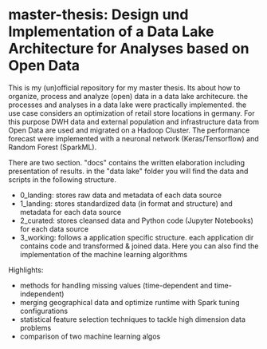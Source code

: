 # master-thesis: Design und Implementation of a Data Lake Architecture for Analyses based on Open Data

This is my (un)official repository for my master thesis. Its about how to organize, process and analyze (open) data in a data lake architecure. the processes and analyses in a data lake were practically implemented. the use case considers an optimization of retail store locations in germany. For this purpose DWH data and external population and infrastructure data from Open Data are used and migrated on a Hadoop Cluster. The performance forecast were implemented with a neuronal network (Keras/Tensorflow) and Random Forest (SparkML).

There are two section. "docs" contains the written elaboration including presentation of results. in the "data lake" folder you will find the data and scripts in the following structure.

- 0_landing: stores raw data and metadata of each data source
- 1_landing: stores standardized data (in format and structure) and metadata for each data source
- 2_curated: stores cleansed data and Python code (Jupyter Notebooks) for each data source
- 3_working: follows a application specific structure. each application dir contains code and transformed & joined data. Here you can also find the implementation of the machine learning algorithms


Highlights:
- methods for handling missing values (time-dependent and time-independent)
- merging geographical data and optimize runtime with Spark tuning configurations
- statistical feature selection techniques to tackle high dimension data problems
- comparison of two machine learning algos
